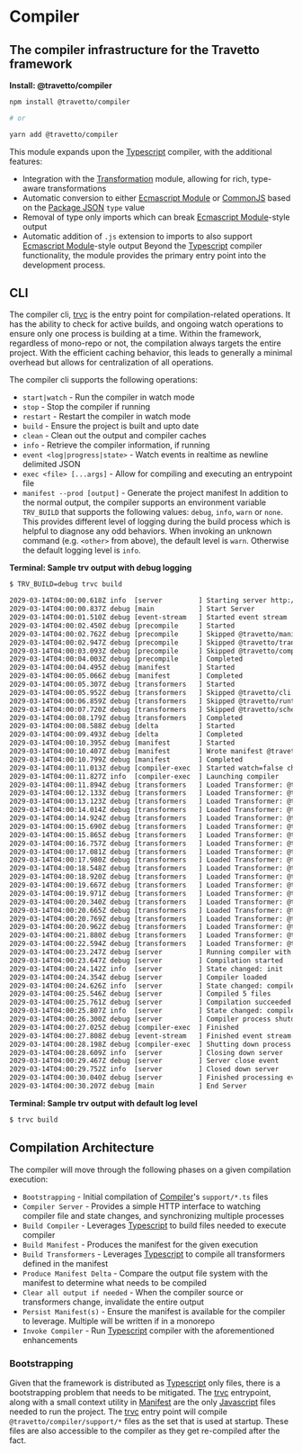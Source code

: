 <!-- This file was generated by @travetto/doc and should not be modified directly -->
<!-- Please modify https://github.com/travetto/travetto/tree/main/module/compiler/DOC.tsx and execute "npx trv doc" to rebuild -->
# Compiler

## The compiler infrastructure for the Travetto framework

**Install: @travetto/compiler**
```bash
npm install @travetto/compiler

# or

yarn add @travetto/compiler
```

This module expands upon the [Typescript](https://typescriptlang.org) compiler, with the additional features:
   *  Integration with the [Transformation](https://github.com/travetto/travetto/tree/main/module/transformer#readme "Functionality for AST transformations, with transformer registration, and general utils") module, allowing for rich, type-aware transformations
   *  Automatic conversion to either [Ecmascript Module](https://nodejs.org/api/esm.html) or [CommonJS](https://nodejs.org/api/modules.html) based on the [Package JSON](https://docs.npmjs.com/cli/v9/configuring-npm/package-json) `type` value
   *  Removal of type only imports which can break [Ecmascript Module](https://nodejs.org/api/esm.html)-style output
   *  Automatic addition of `.js` extension to imports to also support  [Ecmascript Module](https://nodejs.org/api/esm.html)-style output
Beyond the [Typescript](https://typescriptlang.org) compiler functionality, the module provides the primary entry point into the development process.

## CLI
The compiler cli, [trvc](https://github.com/travetto/travetto/tree/main/module/compiler/bin/trvc.js#L4) is the entry point for compilation-related operations. It has the ability to check for active builds, and ongoing watch operations to ensure only one process is building at a time.  Within the framework, regardless of mono-repo or not, the compilation always targets the entire project.  With the efficient caching behavior, this leads to generally a minimal overhead but allows for centralization of all operations. 

The compiler cli supports the following operations:
   *  `start|watch` - Run the compiler in watch mode
   *  `stop` - Stop the compiler if running
   *  `restart` - Restart the compiler in watch mode
   *  `build` - Ensure the project is built and upto date
   *  `clean` - Clean out the output and compiler caches
   *  `info` - Retrieve the compiler information, if running
   *  `event <log|progress|state>` - Watch events in realtime as newline delimited JSON
   *  `exec <file> [...args]` - Allow for compiling and executing an entrypoint file
   *  `manifest --prod [output]` - Generate the project manifest
In addition to the normal output, the compiler supports an environment variable `TRV_BUILD` that supports the following values: `debug`, `info`, `warn` or `none`.  This provides different level of logging during the build process which is helpful to diagnose any odd behaviors.  When invoking an unknown command (e.g. `<other>` from above), the default level is `warn`.  Otherwise the default logging level is `info`.

**Terminal: Sample trv output with debug logging**
```bash
$ TRV_BUILD=debug trvc build

2029-03-14T04:00:00.618Z info  [server         ] Starting server http://127.0.0.1:25539
2029-03-14T04:00:00.837Z debug [main           ] Start Server
2029-03-14T04:00:01.510Z debug [event-stream   ] Started event stream
2029-03-14T04:00:02.450Z debug [precompile     ] Started
2029-03-14T04:00:02.762Z debug [precompile     ] Skipped @travetto/manifest
2029-03-14T04:00:02.947Z debug [precompile     ] Skipped @travetto/transformer
2029-03-14T04:00:03.093Z debug [precompile     ] Skipped @travetto/compiler
2029-03-14T04:00:04.003Z debug [precompile     ] Completed
2029-03-14T04:00:04.495Z debug [manifest       ] Started
2029-03-14T04:00:05.066Z debug [manifest       ] Completed
2029-03-14T04:00:05.307Z debug [transformers   ] Started
2029-03-14T04:00:05.952Z debug [transformers   ] Skipped @travetto/cli
2029-03-14T04:00:06.859Z debug [transformers   ] Skipped @travetto/runtime
2029-03-14T04:00:07.720Z debug [transformers   ] Skipped @travetto/schema
2029-03-14T04:00:08.179Z debug [transformers   ] Completed
2029-03-14T04:00:08.588Z debug [delta          ] Started
2029-03-14T04:00:09.493Z debug [delta          ] Completed
2029-03-14T04:00:10.395Z debug [manifest       ] Started
2029-03-14T04:00:10.407Z debug [manifest       ] Wrote manifest @travetto-doc/compiler
2029-03-14T04:00:10.799Z debug [manifest       ] Completed
2029-03-14T04:00:11.013Z debug [compiler-exec  ] Started watch=false changed=@travetto/cli/src/trv.d.ts,@travetto/manifest/bin/context.d.ts,@travetto/runtime/src/global.d.ts,@travetto/schema/src/global.d.ts,@travetto/terminal/src/trv.d.ts
2029-03-14T04:00:11.827Z info  [compiler-exec  ] Launching compiler
2029-03-14T04:00:11.894Z debug [transformers   ] Loaded Transformer: @travetto/cli:registerMainMethod#class
2029-03-14T04:00:12.133Z debug [transformers   ] Loaded Transformer: @travetto/runtime:startClassForLog#class
2029-03-14T04:00:13.123Z debug [transformers   ] Loaded Transformer: @travetto/runtime:leaveClassForLog#class
2029-03-14T04:00:14.014Z debug [transformers   ] Loaded Transformer: @travetto/runtime:startMethodForLog#method
2029-03-14T04:00:14.924Z debug [transformers   ] Loaded Transformer: @travetto/runtime:leaveMethodForLog#method
2029-03-14T04:00:15.690Z debug [transformers   ] Loaded Transformer: @travetto/runtime:startFunctionForLog#function
2029-03-14T04:00:15.865Z debug [transformers   ] Loaded Transformer: @travetto/runtime:leaveFunctionForLog#function
2029-03-14T04:00:16.757Z debug [transformers   ] Loaded Transformer: @travetto/runtime:onLogCall#call
2029-03-14T04:00:17.081Z debug [transformers   ] Loaded Transformer: @travetto/runtime:debugOnEntry#method
2029-03-14T04:00:17.980Z debug [transformers   ] Loaded Transformer: @travetto/runtime:collectClassMetadata#class
2029-03-14T04:00:18.548Z debug [transformers   ] Loaded Transformer: @travetto/runtime:collectMethodMetadata#method
2029-03-14T04:00:18.920Z debug [transformers   ] Loaded Transformer: @travetto/runtime:registerClassMetadata#class
2029-03-14T04:00:19.667Z debug [transformers   ] Loaded Transformer: @travetto/runtime:registerFunctionMetadata#function
2029-03-14T04:00:19.971Z debug [transformers   ] Loaded Transformer: @travetto/runtime:rewritePathImport#file
2029-03-14T04:00:20.340Z debug [transformers   ] Loaded Transformer: @travetto/runtime:onTypeHelper#call
2029-03-14T04:00:20.665Z debug [transformers   ] Loaded Transformer: @travetto/schema:startSchema#class
2029-03-14T04:00:20.769Z debug [transformers   ] Loaded Transformer: @travetto/schema:finalizeSchema#class
2029-03-14T04:00:20.962Z debug [transformers   ] Loaded Transformer: @travetto/schema:processSchemaField#property
2029-03-14T04:00:21.880Z debug [transformers   ] Loaded Transformer: @travetto/schema:processSchemaGetter#getter
2029-03-14T04:00:22.594Z debug [transformers   ] Loaded Transformer: @travetto/schema:processSchemaSetter#setter
2029-03-14T04:00:23.247Z debug [server         ] Running compiler with dirty file ./.trv/compiler/manifest-delta-ae78291e71040.json
2029-03-14T04:00:23.647Z debug [server         ] Compilation started
2029-03-14T04:00:24.142Z info  [server         ] State changed: init
2029-03-14T04:00:24.354Z debug [server         ] Compiler loaded
2029-03-14T04:00:24.626Z info  [server         ] State changed: compile-start
2029-03-14T04:00:25.546Z debug [server         ] Compiled 5 files
2029-03-14T04:00:25.761Z debug [server         ] Compilation succeeded
2029-03-14T04:00:25.807Z info  [server         ] State changed: compile-end
2029-03-14T04:00:26.300Z debug [server         ] Compiler process shutdown
2029-03-14T04:00:27.025Z debug [compiler-exec  ] Finished
2029-03-14T04:00:27.808Z debug [event-stream   ] Finished event stream
2029-03-14T04:00:28.198Z debug [compiler-exec  ] Shutting down process
2029-03-14T04:00:28.609Z info  [server         ] Closing down server
2029-03-14T04:00:29.467Z debug [server         ] Server close event
2029-03-14T04:00:29.752Z info  [server         ] Closed down server
2029-03-14T04:00:30.040Z debug [server         ] Finished processing events
2029-03-14T04:00:30.207Z debug [main           ] End Server
```

**Terminal: Sample trv output with default log level**
```bash
$ trvc build
```

## Compilation Architecture
The compiler will move through the following phases on a given compilation execution:
   *  `Bootstrapping` - Initial compilation of [Compiler](https://github.com/travetto/travetto/tree/main/module/compiler#readme "The compiler infrastructure for the Travetto framework")'s `support/*.ts` files
   *  `Compiler Server` - Provides a simple HTTP interface to watching compiler file and state changes, and synchronizing multiple processes
   *  `Build Compiler` - Leverages [Typescript](https://typescriptlang.org) to build files needed to execute compiler
   *  `Build Manifest` - Produces the manifest for the given execution
   *  `Build Transformers` - Leverages [Typescript](https://typescriptlang.org) to compile all transformers defined in the manifest
   *  `Produce Manifest Delta` - Compare the output file system with the manifest to determine what needs to be compiled
   *  `Clear all output if needed` - When the compiler source or transformers change, invalidate the entire output
   *  `Persist Manifest(s)` - Ensure the manifest is available for the compiler to leverage. Multiple will be written if in a monorepo
   *  `Invoke Compiler` - Run [Typescript](https://typescriptlang.org) compiler with the aforementioned enhancements

### Bootstrapping
Given that the framework is distributed as [Typescript](https://typescriptlang.org) only files, there is a bootstrapping problem that needs to be mitigated.  The [trvc](https://github.com/travetto/travetto/tree/main/module/compiler/bin/trvc.js#L4) entrypoint, along with a small context utility in [Manifest](https://github.com/travetto/travetto/tree/main/module/manifest#readme "Support for project indexing, manifesting, along with file watching") are the only [Javascript](https://developer.mozilla.org/en-US/docs/Web/JavaScript) files needed to run the project.  The [trvc](https://github.com/travetto/travetto/tree/main/module/compiler/bin/trvc.js#L4) entry point will compile `@travetto/compiler/support/*` files as the set that is used at startup.  These files are also accessible to the compiler as they get re-compiled after the fact.
